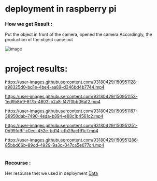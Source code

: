 # deployment in raspberry pi

### How we get Result :
Put the object in front of the camera, opened the camera Accordingly,
the production of the object came out


![image](https://user-images.githubusercontent.com/93180429/150776844-4a5c5723-2d68-41db-aee6-b11d8ff097fc.png)



#

# project results:



https://user-images.githubusercontent.com/93180429/150951128-a98325d0-bd1e-4be4-aa89-d346bd4b7744.mp4





https://user-images.githubusercontent.com/93180429/150951153-1ed9b8b9-8f7b-4803-b2a8-f47f0bb06af2.mp4






https://user-images.githubusercontent.com/93180429/150951167-38950dab-7490-4eda-b894-e88c1b4561c2.mp4




https://user-images.githubusercontent.com/93180429/150951251-0d99fd9f-c0ee-452e-bd14-cfb29acf91c7.mp4



https://user-images.githubusercontent.com/93180429/150951286-85bbd66b-89cd-4929-9a3c-047ca5e077c4.mp4



#

### Recourse :
Her resourse thet we used in deployment 
<a href="https://github.com/microsoft/TrashClassifier/blob/master/rpi_trash_classifier.py">Data</a>

